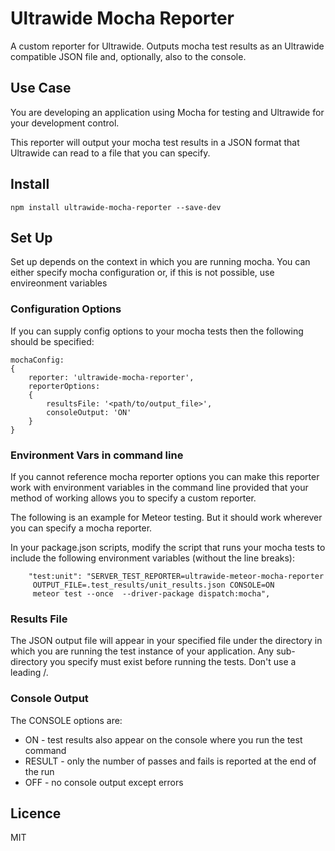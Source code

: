 # Ultrawide Mocha Reporter #

A custom reporter for Ultrawide.  Outputs mocha test results as an Ultrawide compatible JSON file and, optionally, also to the console.

## Use Case ##

You are developing an application using Mocha for testing and Ultrawide for your development control.

This reporter will output your mocha test results in a JSON format that Ultrawide can read to a file that you can specify.

## Install ##

```npm install ultrawide-mocha-reporter --save-dev```

## Set Up ##

Set up depends on the context in which you are running mocha.  You can either specify mocha configuration or, if this is not possible, use envireonment variables

### Configuration Options ###
If you can supply config options to your mocha tests then the following should be specified:

```
mochaConfig:
{
    reporter: 'ultrawide-mocha-reporter',
    reporterOptions:
    {
        resultsFile: '<path/to/output_file>',
        consoleOutput: 'ON'
    }
}

```



### Environment Vars in command line ###

If you cannot reference mocha reporter options you can make this reporter work with environment variables in the command line provided that your method of working allows you to specify a custom reporter.

The following is an example for Meteor testing.  But it should work wherever you can specify a mocha reporter.

In your package.json scripts, modify the script that runs your mocha tests to include the following environment variables (without the line breaks):

```
    "test:unit": "SERVER_TEST_REPORTER=ultrawide-meteor-mocha-reporter
     OUTPUT_FILE=.test_results/unit_results.json CONSOLE=ON
     meteor test --once  --driver-package dispatch:mocha",
```

### Results File ###

The JSON output file will appear in your specified file under the directory in which you are running the test instance of your application.
Any sub-directory you specify must exist before running the tests.  Don't use a leading /.

### Console Output ###

The CONSOLE options are:

 * ON - test results also appear on the console where you run the test command
 * RESULT - only the number of passes and fails is reported at the end of the run
 * OFF - no console output except errors



## Licence ##
MIT


